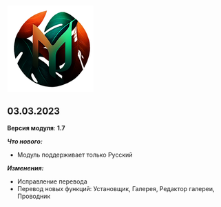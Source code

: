 <img src="https://raw.githubusercontent.com/kazhemons/CNtoRU/main/img/Logo.png">

## 03.03.2023 ##

**Версия модуля**: **1.7**

***Что нового:***
- Модуль поддерживает только Русский

***Изменения:***
- Исправление перевода
- Перевод новых функций: 
Установщик, Галерея, Редактор галереи, Проводник

